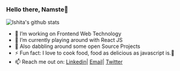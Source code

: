 ### Hello there, Namste🙏

![Ishita's github stats](https://github-readme-stats.vercel.app/api?username=ishitajaiswal4m&hide=issues)
- 🔭 I’m working on Frontend Web Technology 
- 🚀 I’m currently playing around with React JS
- 🌱 Also dabbling around some open Source Projects
- ⚡ Fun fact: I love to cook food, food as delicious as javascript is.🤤
- 📫 Reach me out on: [Linkedin](https://www.linkedin.com/in/ishita4m/)| [Email](mailto:ishitajaiswal4m@gmail.com)|  [Twitter](https://twitter.com/ishitajaiswal4m)  